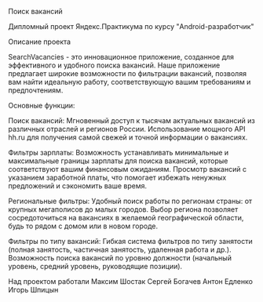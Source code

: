 Поиск вакансий

Дипломный проект Яндекс.Практикума по курсу "Android-разработчик"

Описание проекта

SearchVacancies - это инновационное приложение, созданное для эффективного и удобного поиска вакансий. Наше приложение предлагает широкие возможности по фильтрации вакансий, позволяя вам найти идеальную работу, соответствующую вашим требованиям и предпочтениям.

Основные функции:

Поиск вакансий:
Мгновенный доступ к тысячам актуальных вакансий из различных отраслей и регионов России.
Использование мощного API hh.ru для получения самой свежей и точной информации о вакансиях.

Фильтры зарплаты:
Возможность устанавливать минимальные и максимальные границы зарплаты для поиска вакансий, которые соответствуют вашим финансовым ожиданиям.
Просмотр вакансий с указанием заработной платы, что помогает избежать ненужных предложений и сэкономить ваше время.

Региональные фильтры:
Удобный поиск работы по регионам страны: от крупных мегаполисов до малых городов.
Выбор региона позволяет сосредоточиться на вакансиях в желаемой географической области, будь то рядом с домом или в новом городе.

Фильтры по типу вакансий:
Гибкая система фильтров по типу занятости (полная занятость, частичная занятость, удаленная работа и др.).
Возможность поиска вакансий по уровню должности (начальный уровень, средний уровень, руководящие позиции).

Над проектом работали
Максим Шостак
Сергей Богачев
Антон Едленко
Игорь Шпицын
